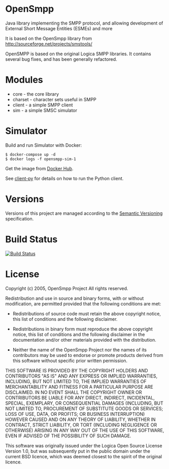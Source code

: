 # OpenSmpp

Java library implementing the SMPP protocol, and allowing development of
External Short Message Entities (ESMEs) and more

It is based on the OpenSmpp library from http://sourceforge.net/projects/smstools/

OpenSMPP is based on the original Logica SMPP libraries. It contains several
bug fixes, and has been generally refactored.

# Modules

 *  core - the core library
 *  charset - character sets useful in SMPP
 *  client - a simple SMPP client
 *  sim - a simple SMSC simulator

# Simulator

Build and run Simulator with Docker:

    $ docker-compose up -d
    $ docker logs -f opensmpp-sim-1

Get the image from [Docker Hub](https://hub.docker.com/r/codcod66/opensmpp-sim).

See [client-py](client-py/README.md) for details on how to run the Python client.

# Versions

Versions of this project are managed according to the
[Semantic Versioning](http://semver.org) specification.

# Build Status

[![Build Status](https://travis-ci.com/OpenSmpp/opensmpp.png?branch=master)](https://travis-ci.com/OpenSmpp/opensmpp)

# License

Copyright (c) 2005, OpenSmpp Project
All rights reserved.

Redistribution and use in source and binary forms, with or without modification,
are permitted provided that the following conditions are met:

 *  Redistributions of source code must retain the above copyright notice,
    this list of conditions and the following disclaimer.

 *  Redistributions in binary form must reproduce the above copyright notice,
    this list of conditions and the following disclaimer in the documentation
    and/or other materials provided with the distribution.

 *  Neither the name of the OpenSmpp Project nor the names of its contributors
    may be used to endorse or promote products derived from this software
    without specific prior written permission.

THIS SOFTWARE IS PROVIDED BY THE COPYRIGHT HOLDERS AND CONTRIBUTORS "AS IS" AND ANY
EXPRESS OR IMPLIED WARRANTIES, INCLUDING, BUT NOT LIMITED TO, THE IMPLIED WARRANTIES
OF MERCHANTABILITY AND FITNESS FOR A PARTICULAR PURPOSE ARE DISCLAIMED. IN NO EVENT
SHALL THE COPYRIGHT OWNER OR CONTRIBUTORS BE LIABLE FOR ANY DIRECT, INDIRECT,
INCIDENTAL, SPECIAL, EXEMPLARY, OR CONSEQUENTIAL DAMAGES (INCLUDING, BUT NOT LIMITED
TO, PROCUREMENT OF SUBSTITUTE GOODS OR SERVICES; LOSS OF USE, DATA, OR PROFITS; OR
BUSINESS INTERRUPTION) HOWEVER CAUSED AND ON ANY THEORY OF LIABILITY, WHETHER IN
CONTRACT, STRICT LIABILITY, OR TORT (INCLUDING NEGLIGENCE OR OTHERWISE) ARISING IN ANY
WAY OUT OF THE USE OF THIS SOFTWARE, EVEN IF ADVISED OF THE POSSIBILITY OF SUCH DAMAGE.

This software was originally issued under the Logica Open Source License Version 1.0,
but was subsequently put in the public domain under the current BSD licence, which was
deemed closest to the spirit of the original licence.
